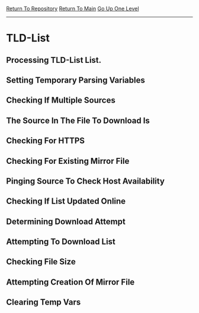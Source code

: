 [Return To Repository](https://github.com/deathbybandaid/piholeparser/)
[Return To Main](https://github.com/deathbybandaid/piholeparser/blob/master/RecentRunLogs/Mainlog.md)
[Go Up One Level](https://github.com/deathbybandaid/piholeparser/blob/master/RecentRunLogs/TopLevelScripts/15-Processing-Top-Level-Domains.md)
____________________________________
# TLD-List
## Processing TLD-List List.
## Setting Temporary Parsing Variables
## Checking If Multiple Sources
## The Source In The File To Download Is
## Checking For HTTPS
## Checking For Existing Mirror File
## Pinging Source To Check Host Availability
## Checking If List Updated Online
## Determining Download Attempt
## Attempting To Download List
## Checking File Size
## Attempting Creation Of Mirror File
## Clearing Temp Vars
